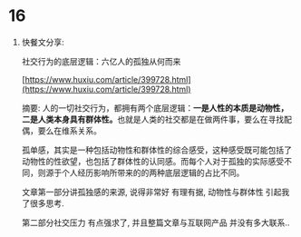 # 16

1.  快餐文分享:

    社交行为的底层逻辑：六亿人的孤独从何而来

    [https://www.huxiu.com/article/399728.html](https://www.huxiu.com/article/399728.html)

    摘要: 人的一切社交行为，都拥有两个底层逻辑：**一是人性的本质是动物性，二是人类本身具有群体性。**&#x4E5F;就是人类的社交都是在做两件事，要么在寻找配偶，要么在维系关系。

    孤单感，其实是一种包括动物性和群体性的综合感受，这种感受既可能包括了动物性的性欲望，也包括了群体性的认同感。而每个人对于孤独的实际感受不同，则源于个人经历影响所带来的的两种底层逻辑的占比不同。

    文章第一部分讲孤独感的来源, 说得非常好 有理有据, 动物性与群体性 引起我了很多思考.

    第二部分社交压力 有点强求了, 并且整篇文章与互联网产品 并没有多大联系..
